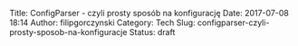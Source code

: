 Title: ConfigParser - czyli prosty sposób na konfigurację
Date: 2017-07-08 18:14
Author: filipgorczynski
Category: Tech
Slug: configparser-czyli-prosty-sposob-na-konfiguracje
Status: draft



